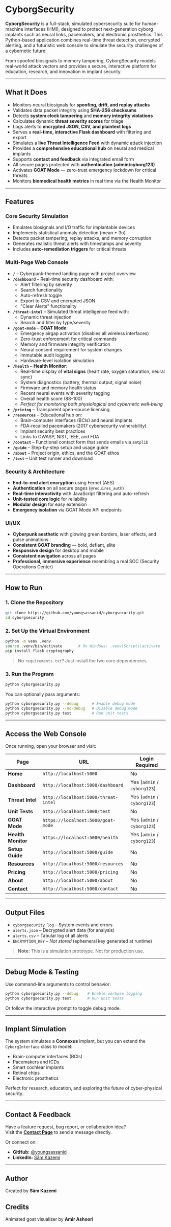 # CyborgSecurity

**CyborgSecurity** is a full-stack, simulated cybersecurity suite for human-machine interfaces (HMI), designed to protect next-generation cyborg implants such as neural links, pacemakers, and electronic prosthetics. This Python-based application combines real-time threat detection, encrypted alerting, and a futuristic web console to simulate the security challenges of a cybernetic future.

From spoofed biosignals to memory tampering, CyborgSecurity models real-world attack vectors and provides a secure, interactive platform for education, research, and innovation in implant security.

---

## What It Does

- Monitors neural biosignals for **spoofing, drift, and replay attacks**  
- Validates data packet integrity using **SHA-256 checksums**  
- Detects **system clock tampering** and **memory integrity violations**  
- Calculates dynamic **threat severity scores** for triage  
- Logs alerts to **encrypted JSON, CSV, and plaintext logs**  
- Serves a **real-time, interactive Flask dashboard** with filtering and export  
- Simulates a **live Threat Intelligence Feed** with dynamic attack injection  
- Provides a **comprehensive educational hub** on neural and medical implants  
- Supports **contact and feedback** via integrated email form  
- All secure pages protected with **authentication (admin/cyborg123)**  
- Activates **GOAT Mode** — zero-trust emergency lockdown for critical threats  
- Monitors **biomedical health metrics** in real time via the Health Monitor  

---

## Features

### Core Security Simulation
- Emulates biosignals and I/O traffic for implantable devices
- Implements statistical anomaly detection (mean ± 3σ)
- Detects packet tampering, replay attacks, and memory corruption
- Generates realistic threat alerts with timestamps and severity
- Includes **auto-remediation triggers** for critical threats

### Multi-Page Web Console
- **`/`** – Cyberpunk-themed landing page with project overview
- **`/dashboard`** – Real-time security dashboard with:
  - Alert filtering by severity
  - Search functionality
  - Auto-refresh toggle
  - Export to CSV and encrypted JSON
  - "Clear Alerts" functionality
- **`/threat-intel`** – Simulated threat intelligence feed with:
  - Dynamic threat injection
  - Search and filter by type/severity
- **`/goat-mode`** – **GOAT Mode**:
  - Emergency airgap activation (disables all wireless interfaces)
  - Zero-trust enforcement for critical commands
  - Memory and firmware integrity verification
  - Neural consent requirement for system changes
  - Immutable audit logging
  - Hardware-level isolation simulation
- **`/health`** – **Health Monitor**:
  - Real-time display of **vital signs** (heart rate, oxygen saturation, neural sync)
  - System diagnostics (battery, thermal output, signal noise)
  - Firmware and memory health status
  - Recent neural events with severity tagging
  - Overall health score (88–100)
  - *Perfect for monitoring both physiological and cybernetic well-being*
- **`/pricing`** – Transparent open-source licensing
- **`/resources`** – Educational hub on:
  - Brain-computer interfaces (BCIs) and neural implants
  - FDA-recalled pacemakers (2017 cybersecurity vulnerability)
  - Implant security best practices
  - Links to OWASP, NIST, IEEE, and FDA
- **`/contact`** – Functional contact form that sends emails via `smtplib`
- **`/guide`** – Step-by-step setup and usage guide
- **`/about`** – Project origin, ethics, and the GOAT ethos
- **`/test`** – Unit test runner and download

### Security & Architecture
- **End-to-end alert encryption** using Fernet (AES)
- **Authentication** on all secure pages (`@requires_auth`)
- **Real-time interactivity** with JavaScript filtering and auto-refresh
- **Unit-tested core logic** for reliability
- **Modular design** for easy extension
- **Emergency isolation** via GOAT Mode API endpoints

### UI/UX
- **Cyberpunk aesthetic** with glowing green borders, laser effects, and pulse animations
- **Consistent GOAT branding** — bold, defiant, elite
- **Responsive design** for desktop and mobile
- **Consistent navigation** across all pages
- **Professional, immersive experience** resembling a real SOC (Security Operations Center)

---

## How to Run

### 1. Clone the Repository

```bash
git clone https://github.com/youngsassanid/cyborgsecurity.git
cd cyborgsecurity
```

### 2. Set Up the Virtual Environment

```bash
python -m venv .venv
source .venv/bin/activate       # On Windows: .venv\Scripts\activate
pip install flask cryptography
```

> No `requirements.txt`? Just install the two core dependencies.

### 3. Run the Program

```bash
python cyborgsecurity.py
```

You can optionally pass arguments:
```bash
python cyborgsecurity.py --debug      # Enable debug mode
python cyborgsecurity.py --no-debug   # Disable debug mode
python cyborgsecurity.py test         # Run unit tests
```

---

## Access the Web Console

Once running, open your browser and visit:

| Page | URL | Login Required |
|------|-----|----------------|
| **Home** | `http://localhost:5000` | No |
| **Dashboard** | `http://localhost:5000/dashboard` | Yes (`admin` / `cyborg123`) |
| **Threat Intel** | `http://localhost:5000/threat-intel` | Yes (`admin` / `cyborg123`) |
| **Unit Tests** | `http://localhost:5000/test` | No |
| **GOAT Mode** | `https://localhost:5000/goat-mode` | Yes (`admin` / `cyborg123`) |
| **Health Monitor** | `https://localhost:5000/health` | Yes (`admin` / `cyborg123`) |
| **Setup Guide** | `http://localhost:5000/guide` | No |
| **Resources** | `http://localhost:5000/resources` | No |
| **Pricing** | `http://localhost:5000/pricing` | No |
| **About** | `http://localhost:5000/about` | No |
| **Contact** | `http://localhost:5000/contact` | No |

---

## Output Files

- `cyborgsecurity.log` – System events and errors
- `alerts.json` – Decrypted alert data (for analysis)
- `alerts.csv` – Tabular log of all alerts
- `ENCRYPTION_KEY` – *Not stored* (ephemeral key generated at runtime)

> **Note:** This is a simulation prototype. Not for production use.

---

## Debug Mode & Testing

Use command-line arguments to control behavior:

```bash
python cyborgsecurity.py --debug    # Enable verbose logging
python cyborgsecurity.py test       # Run unit tests
```

Or follow the interactive prompt to toggle debug mode.

---

## Implant Simulation

The system simulates a **Connexus** implant, but you can extend the `CyborgInterface` class to model:

- Brain-computer interfaces (BCIs)
- Pacemakers and ICDs
- Smart cochlear implants
- Retinal chips
- Electronic prosthetics

Perfect for research, education, and exploring the future of cyber-physical security.

---

## Contact & Feedback

Have a feature request, bug report, or collaboration idea?  
Visit the **[Contact Page](http://localhost:5000/contact)** to send a message directly.

Or connect on:
- **GitHub:** [@youngsassanid](https://github.com/youngsassanid)
- **LinkedIn:** [Sām Kazemi](https://www.linkedin.com/in/mojtaba-kazemi-529264317/)

---

## Author

Created by **Sām Kazemi**  

## Credits

Animated goat visualizer by **Amir Ashoori**
